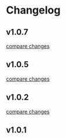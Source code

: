 # Changelog


## v1.0.7

[compare changes](https://github.com/criting/nuxt-required-env/compare/v1.0.5...v1.0.7)

## v1.0.5

[compare changes](https://github.com/criting/nuxt-required-env/compare/v1.0.2...v1.0.5)

## v1.0.2

[compare changes](https://github.com/criting/nuxt-required-env/compare/v1.0.1...v1.0.2)

## v1.0.1

